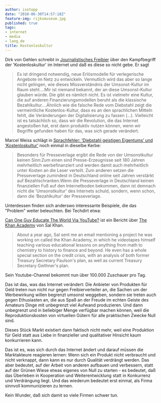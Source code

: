 ```yaml
---
author: isotopp
date: "2010-06-30T14:57:18Z"
feature-img: rijksmuseum.jpg
published: true
tags:
- internet
- media
- lang_de
title: Kostenloskultur
---
```

Dirk von Gehlen schreibt in
[Journalistisches Freibier](http://www.dirkvongehlen.de/index.php/netz/journalistisches-freibier/)
über den Kampfbegriff der 'Kostenloskultur' im Internet und daß es diese so nicht gebe. Er sagt

> Es ist dringend notwendig, neue Erlösmodelle für verlegerische Angebote im
> Netz zu entwickeln. Vermutlich wird das aber so lange nicht gelingen, wie
> dieses Missverständnis der Umsonst-Kultur im Raum steht....Mir ist niemand
> bekannt, der an diese Umsonst-Kultur glauben würde. Die gibt es nämlich
> nicht. Es ist vielmehr eine Kultur, die auf anderen Finanzierungsmodellen
> beruht als die klassische Bezahlkultur....Ähnlich wie die falsche Rede vom
> Diebstahl zeigt die vermeintliche Kostenlos-Kultur, dass es an den
> sprachlichen Mitteln fehlt, die Veränderungen der Digitalisierung zu
> fassen (...). Vielleicht ist es tatsächlich so, dass wir die Revolution,
> die das Internet angestoßen hat, erst dann produktiv nutzen können, wenn
> wir Begriffe gefunden haben für das, was sich gerade verändert.

Marcel Weiss schlägt in
[Sprachfehler: ‘Diebstahl geistigen Eigentums’ und ‘Kostenloskultur’](http://www.neunetz.com/2010/06/29/sprachfehler-diebstahl-geistigen-eigentums-und-kostenloskultur/)
noch einmal in dieselbe Kerbe:

> Besonders für Presseverlage ergibt die Rede von der Umsonstkultur keinen
> Sinn:Zum einen sind Presse-Erzeugnisse seit 180 Jahren mehrheitlich
> werbefinanziert und werden damit auch mehrheitlich unter Kosten an die
> Leser verteilt. Zum anderen setzen die Presseverlage zumindest in
> Deutschland online seit Jahren verstärkt auf Bezahlschranken.Wenn die
> Presseverlage in Deutschland keinen finanziellen Fuß auf den Internetboden
> bekommen, dann ist demnach nicht die ‘Umsonstkultur’ des Internets schuld,
> sondern, wenn schon, dann die ‘Bezahlkultur’ der Presseverlage.

Unterdessen finden sich anderswo interessante Beispiele, die das "Problem"
weiter beleuchten. Bei Techdirt etwa:

[Can One Guy Educate The World Via YouTube?](http://techdirt.com/articles/20100628/0104039978.shtml)
ist ein Bericht über
[The Khan Academy](http://www.khanacademy.org/) von Sal Khan.

> About a year ago, Sal sent me an email mentioning a project he was working
> on called the Khan Academy, in which he videotapes himself teaching
> various educational lessons on anything from math to chemistry to history
> to finance and beyond. He even has a whole special section on the credit
> crisis, with an analysis of both former Treasury Secretary Paulson's plan,
> as well as current Treasury Secretary Geithner's plan.

Sein Youtube-Channel bekommt nun über 100.000 Zuschauer pro Tag.

Das ist das, was das Internet verändert: Die Anbieter von Produkten für Geld
treten nun nicht nur gegen Freibierverteiler an, die Sachen um der
Werbewirkung willen begrenzt umsonst weggeben, sondern sie treten auch gegen
Ethusiasten an, die aus Spaß an der Freude im echten Geiste des Amateurs
Dinge mit unbegrenzt viel Aufwand produzieren. Und dann unbegrenzt und in
beliebiger Menge verfügbar machen können, weil die Reproduktionskosten von
virtuellen Gütern für alle praktischen Zwecke Null sind.

Dieses Stück Markt existiert dann faktisch nicht mehr, weil eine Produktion
für Geld statt aus Liebe in finanzieller und qualitativer Hinsicht kaum
konkurrieren kann.

Das ist es, was sich durch das Internet ändert und darauf müssen die
Marktakteure reagieren lernen: Wenn sich ein Produkt nicht verbraucht und
nicht verknappt, dann kann es nur durch Qualität verdrängt werden. Das aber
bedeutet, auf der Arbeit von anderen aufbauen und verbessern, statt auf der
Grünen Wiese etwas eigenes von Null zu starten - es bedeutet, daß das
Überleben in Kooperation und Weiterentwicklung statt in Konkurrenz und
Verdrängung liegt. Und das wiederum bedeutet erst einmal, als Firma sinnvoll
kommunizieren zu lernen.

Kein Wunder, daß sich damit so viele Firmen schwer tun.
